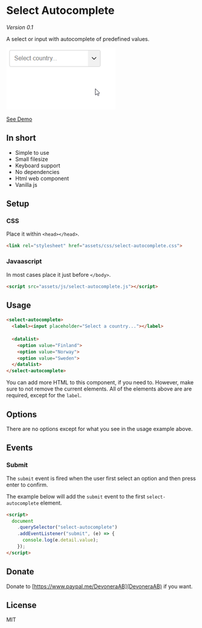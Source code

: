 # Select Autocomplete

_Version 0.1_

A select or input with autocomplete of predefined values.

![](screenshot.gif)

[See Demo](https://csspoo.com/select-autocomplete/example.html)

## In short

- Simple to use
- Small filesize
- Keyboard support
- No dependencies
- Html web component
- Vanilla js

## Setup

### CSS

Place it within `<head></head>`.

<!-- prettier-ignore -->
```html
<link rel="stylesheet" href="assets/css/select-autocomplete.css">
```

### Javaascript

In most cases place it just before `</body>`.

```html
<script src="assets/js/select-autocomplete.js"></script>
```

## Usage

<!-- prettier-ignore -->
```html
<select-autocomplete>
  <label><input placeholder="Select a country..."></label>

  <datalist>
    <option value="Finland">
    <option value="Norway">
    <option value="Sweden">
  </datalist>
</select-autocomplete>
```

You can add more HTML to this component, if you need to. However, make sure to not remove the current elements. All of the elements above are are required, except for the `label`.

## Options

There are no options except for what you see in the usage example above.

## Events

### Submit

The `submit` event is fired when the user first select an option and then press enter to confirm.

The example below will add the `submit` event to the first `select-autocomplete` element.

```html
<script>
  document
    .querySelector("select-autocomplete")
    .addEventListener("submit", (e) => {
      console.log(e.detail.value);
    });
</script>
```

## Donate

Donate to [https://www.paypal.me/DevoneraAB](DevoneraAB) if you want.

## License

MIT
